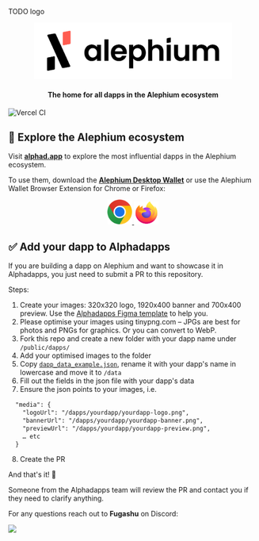 TODO logo
<div align="center">
    <img src="./src/assets/logo-alephium-dark.png" alt="Alephium logo"width=400 alt="alephium-logo" />
    <h4>The home for all dapps in the Alephium ecosystem</h4>

</div>

![Vercel CI](https://vercelbadge.vercel.app/api/fugashu/alphadapps)

## 🧭 Explore the Alephium ecosystem

Visit <a href="https://alphad.app"><b>alphad.app</b></a> to explore the most influential dapps in the Alephium
ecosystem.

To use them, download the <a href="https://github.com/alephium/desktop-wallet"><b>Alephium Desktop Wallet</b></a> or use
the Alephium Wallet Browser Extension for Chrome or Firefox:

<div align="center">
    <a href="https://chromewebstore.google.com/detail/alephium-extension-wallet/gdokollfhmnbfckbobkdbakhilldkhcj?pli=1">
        <img src="./src/assets/google-chrome-icon.svg" width=50/>
    </a>
    <a href="https://addons.mozilla.org/de/firefox/addon/alephiumextensionwallet/">
        <img src="./src/assets/firefox-browser-icon.svg" width=50/>
    </a>

</div>

## ✅ Add your dapp to Alphadapps

If you are building a dapp on Alephium and want to showcase it in Alphadapps, you just need to submit a PR to this
repository.

Steps:

1. Create your images: 320x320 logo, 1920x400 banner and 700x400 preview. Use
   the <a href="https://www.figma.com/file/6S69MxzfC99Sn6VxhqVuYL/Alphadapps-Figma-Template?type=design&mode=design&t=6fBBlhafVyg77AlZ-1">
   Alphadapps Figma template</a> to help you.
2. Please optimise your images using tinypng.com – JPGs are best for photos and PNGs for graphics. Or you can convert to
   WebP.
3. Fork this repo and create a new folder with your dapp name under `/public/dapps/`
4. Add your optimised images to the folder
5. Copy [`dapp_data_example.json`](https://github.com/Fugashu/alphadapps/blob/develop/dapp_data_example.json), rename it
   with your dapp's name in lowercase and move it to `/data`
6. Fill out the fields in the json file with your dapp's data
7. Ensure the json points to your images, i.e.

```
  "media": {
    "logoUrl": "/dapps/yourdapp/yourdapp-logo.png",
    "bannerUrl": "/dapps/yourdapp/yourdapp-banner.png",
    "previewUrl": "/dapps/yourdapp/yourdapp-preview.png",
    … etc
  }
```

8. Create the PR

And that's it! 🚀

Someone from the Alphadapps team will review the PR and contact you if they need to clarify anything.

For any questions reach out to **Fugashu** on Discord:

<a href="https://discordapp.com/users/Fugashu">
  <img src="https://img.shields.io/badge/Discord-6666FF?style=for-the-badge&logo=discord&logoColor=white">
</a>

<!-- 

TODO 
## 📣 Share your dapp rating with the world

Embed the Alphadapps rating widget

<img src="https://dv3jj1unlp2jl.cloudfront.net/alphadapps/widget-rating.svg" alt="Alphadapps rating widget" />

#### Using the widget

```
<a href="https://www.alphad.app/your_dapp_name" style="display:inline-block;position:relative">
  <div style="position:absolute;top:0;right:0;bottom:0;left:0;"></div>
  <iframe src="https://www.alphad.app/widgets/rating?dappname=your_dapp_name" width="260" height="176" frameBorder="0" title="Alphadapps Widget"></iframe>
</a>
```

1. Copy and paste the snippet above
2. In `<a href="…">` change `your_dapp_name` to exactly the same as the name of your dapp as shown in your Alphadapps url.
3. Also change `your_dapp_name` in the `<iframe src="…">`
4. (Optional) you can also set the theme to `theme=light` or `theme=dark` 😎 (default uses the device settings).  
   Just add the `theme` param to the url after your dappname.
5. That's it!

#### Widget example

briq on Alphadapps is `https://www.alphad.app/briq`, so would be

```
<a href="https://www.alphad.app/briq" style="display:inline-block;position:relative">
  <div style="position:absolute;top:0;right:0;bottom:0;left:0;"></div>
  <iframe src="https://www.alphad.app/widgets/rating?dappname=briq" width="260" height="176" frameBorder="0" title="Alphadapps Widget"></iframe>
</a>
```
 -->
